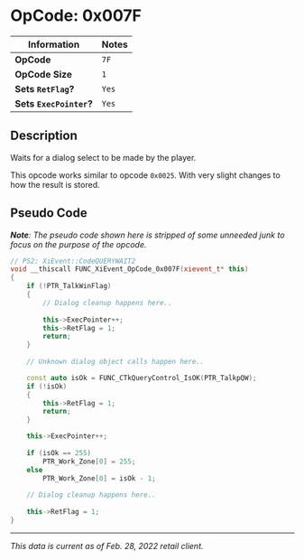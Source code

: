 # OpCode: 0x007F

| Information               | Notes |
|---                        |---    |
| **OpCode**                | `7F`  |
| **OpCode Size**           | `1`   |
| **Sets `RetFlag`?**       | `Yes` |
| **Sets `ExecPointer`?**   | `Yes` |

## Description

Waits for a dialog select to be made by the player. 

This opcode works similar to opcode `0x0025`. With very slight changes to how the result is stored.

## Pseudo Code

_**Note**: The pseudo code shown here is stripped of some unneeded junk to focus on the purpose of the opcode._

```cpp
// PS2: XiEvent::CodeQUERYWAIT2
void __thiscall FUNC_XiEvent_OpCode_0x007F(xievent_t* this)
{
    if (!PTR_TalkWinFlag)
    {
        // Dialog cleanup happens here..
        
        this->ExecPointer++;
        this->RetFlag = 1;
        return;
    }
    
    // Unknown dialog object calls happen here..

    const auto isOk = FUNC_CTkQueryControl_IsOK(PTR_TalkpQW);
    if (!isOk)
    {
        this->RetFlag = 1;
        return;
    }

    this->ExecPointer++;
    
    if (isOk == 255)
        PTR_Work_Zone[0] = 255;
    else
        PTR_Work_Zone[0] = isOk - 1;
    
    // Dialog cleanup happens here..
    
    this->RetFlag = 1;
}
```

---

_This data is current as of Feb. 28, 2022 retail client._